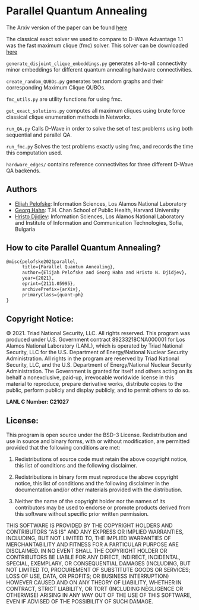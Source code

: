 # Parallel Quantum Annealing

The Arxiv version of the paper can be found [here](https://arxiv.org/abs/2111.05995)

The classical exact solver we used to compare to D-Wave Advantage 1.1 was the fast maximum clique (fmc) solver. This solver can be downloaded [here](http://cucis.ece.northwestern.edu/projects/MAXCLIQUE/download.html)

```generate_disjoint_clique_embeddings.py``` generates all-to-all connectivity minor embeddings for different quantum annealing hardware connectivities.

```create_random_QUBOs.py``` generates test random graphs and their corresponding Maximum Clique QUBOs.

```fmc_utils.py``` are utility functions for using fmc.

```get_exact_solutions.py``` computes all maximum cliques using brute force classical clique enumeration methods in Networkx.

```run_QA.py``` Calls D-Wave in order to solve the set of test problems using both sequential and parallel QA.

```run_fmc.py``` Solves the test problems exactly using fmc, and records the time this computation used.

`hardware_edges/` contains reference connectivites for three different D-Wave QA backends.

## Authors
- [Elijah Pelofske](mailto:epelofske@lanl.gov): Information Sciences, Los Alamos National Laboratory
- [Georg Hahn](mailto:ghahn@hsph.harvard.edu): T.H. Chan School of Public Health, Harvard University
- [Hristo Djidjev](mailto:hdjidjev@msn.com): Information Sciences, Los Alamos National Laboratory and Institute of Information and Communication Technologies, Sofia, Bulgaria


## How to cite Parallel Quantum Annealing?
```latex
@misc{pelofske2021parallel,
      title={Parallel Quantum Annealing}, 
      author={Elijah Pelofske and Georg Hahn and Hristo N. Djidjev},
      year={2021},
      eprint={2111.05995},
      archivePrefix={arXiv},
      primaryClass={quant-ph}
}
```

## Copyright Notice:
© 2021. Triad National Security, LLC. All rights reserved.
This program was produced under U.S. Government contract 89233218CNA000001 for Los Alamos
National Laboratory (LANL), which is operated by Triad National Security, LLC for the U.S.
Department of Energy/National Nuclear Security Administration. All rights in the program are
reserved by Triad National Security, LLC, and the U.S. Department of Energy/National Nuclear
Security Administration. The Government is granted for itself and others acting on its behalf a
nonexclusive, paid-up, irrevocable worldwide license in this material to reproduce, prepare
derivative works, distribute copies to the public, perform publicly and display publicly, and to permit
others to do so.

**LANL C Number: C21027**

## License:
This program is open source under the BSD-3 License.
Redistribution and use in source and binary forms, with or without modification, are permitted
provided that the following conditions are met:
1. Redistributions of source code must retain the above copyright notice, this list of conditions and
the following disclaimer.
 
2. Redistributions in binary form must reproduce the above copyright notice, this list of conditions
and the following disclaimer in the documentation and/or other materials provided with the
distribution.
 
3. Neither the name of the copyright holder nor the names of its contributors may be used to endorse
or promote products derived from this software without specific prior written permission.

THIS SOFTWARE IS PROVIDED BY THE COPYRIGHT HOLDERS AND CONTRIBUTORS "AS
IS" AND ANY EXPRESS OR IMPLIED WARRANTIES, INCLUDING, BUT NOT LIMITED TO, THE
IMPLIED WARRANTIES OF MERCHANTABILITY AND FITNESS FOR A PARTICULAR
PURPOSE ARE DISCLAIMED. IN NO EVENT SHALL THE COPYRIGHT HOLDER OR
CONTRIBUTORS BE LIABLE FOR ANY DIRECT, INDIRECT, INCIDENTAL, SPECIAL,
EXEMPLARY, OR CONSEQUENTIAL DAMAGES (INCLUDING, BUT NOT LIMITED TO,
PROCUREMENT OF SUBSTITUTE GOODS OR SERVICES; LOSS OF USE, DATA, OR PROFITS;
OR BUSINESS INTERRUPTION) HOWEVER CAUSED AND ON ANY THEORY OF LIABILITY,
WHETHER IN CONTRACT, STRICT LIABILITY, OR TORT (INCLUDING NEGLIGENCE OR
OTHERWISE) ARISING IN ANY WAY OUT OF THE USE OF THIS SOFTWARE, EVEN IF
ADVISED OF THE POSSIBILITY OF SUCH DAMAGE.
